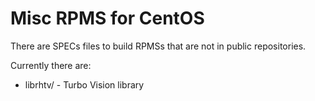 Misc RPMS for CentOS 
====================

There are SPECs files to build RPMSs that are not in public repositories.

Currently there are:

* librhtv/ - Turbo Vision library


